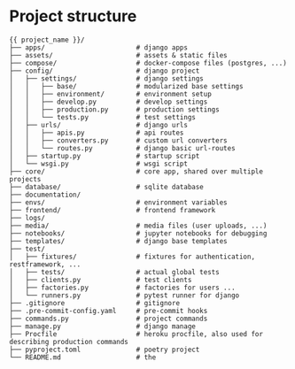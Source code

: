 # Project structure

    {{ project_name }}/
    ├── apps/                       # django apps
    ├── assets/                     # assets & static files
    ├── compose/                    # docker-compose files (postgres, ...)
    ├── config/                     # django project
    │   ├── settings/               # django settings
    │   │   ├── base/               # modularized base settings
    │   │   ├── environment/        # environment setup
    │   │   ├── develop.py          # develop settings
    │   │   ├── production.py       # production settings
    │   │   └── tests.py            # test settings
    │   ├── urls/                   # django urls
    │   │   ├── apis.py             # api routes
    │   │   ├── converters.py       # custom url converters
    │   │   └── routes.py           # django basic url-routes
    │   ├── startup.py              # startup script
    │   └── wsgi.py                 # wsgi script
    ├── core/                       # core app, shared over multiple projects
    ├── database/                   # sqlite database
    ├── documentation/
    ├── envs/                       # environment variables
    ├── frontend/                   # frontend framework
    ├── logs/
    ├── media/                      # media files (user uploads, ...)
    ├── notebooks/                  # jupyter notebooks for debugging
    ├── templates/                  # django base templates
    ├── test/
    │   ├── fixtures/               # fixtures for authentication, restframework, ...
    │   ├── tests/                  # actual global tests
    │   ├── clients.py              # test clients
    │   ├── factories.py            # factories for users ...
    │   └── runners.py              # pytest runner for django
    ├── .gitignore                  # gitignore
    ├── .pre-commit-config.yaml     # pre-commit hooks
    ├── commands.py                 # project commands
    ├── manage.py                   # django manage
    ├── Procfile                    # heroku procfile, also used for describing production commands
    ├── pyproject.toml              # poetry project
    └── README.md                   # the
